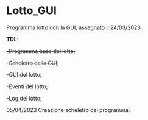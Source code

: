 # Lotto_GUI
Programma lotto con la GUI, assegnato il 24/03/2023.

**TDL**: 

~~-Programma base del lotto;~~

~~-Scheletro della GUI;~~

-GUI del lotto;

-Eventi del lotto;

-Log del lotto;

05/04/2023
Creazione scheletro del programma.